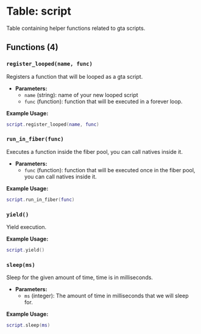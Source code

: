 # Table: script

Table containing helper functions related to gta scripts.

## Functions (4)

### `register_looped(name, func)`

Registers a function that will be looped as a gta script.

- **Parameters:**
  - `name` (string): name of your new looped script
  - `func` (function): function that will be executed in a forever loop.

**Example Usage:**
```lua
script.register_looped(name, func)
```

### `run_in_fiber(func)`

Executes a function inside the fiber pool, you can call natives inside it.

- **Parameters:**
  - `func` (function): function that will be executed once in the fiber pool, you can call natives inside it.

**Example Usage:**
```lua
script.run_in_fiber(func)
```

### `yield()`

Yield execution.

**Example Usage:**
```lua
script.yield()
```

### `sleep(ms)`

Sleep for the given amount of time, time is in milliseconds.

- **Parameters:**
  - `ms` (integer): The amount of time in milliseconds that we will sleep for.

**Example Usage:**
```lua
script.sleep(ms)
```


